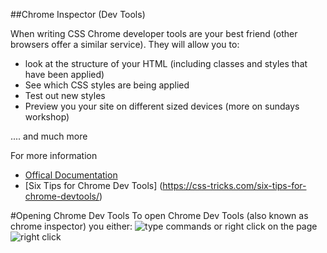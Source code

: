 ##Chrome Inspector (Dev Tools)

When writing CSS Chrome developer tools are your best friend (other browsers offer a similar service).
They will allow you to:
- look at the structure of your HTML (including classes and styles that have been applied)
- See which CSS styles are being applied
- Test out new styles
- Preview you your site on different sized devices (more on sundays workshop)

.... and much more

For more information
- [Offical Documentation](https://developers.google.com/web/tools/chrome-devtools/?hl=en)
- [Six Tips for Chrome Dev Tools] (https://css-tricks.com/six-tips-for-chrome-devtools/)

#Opening Chrome Dev Tools
To open Chrome Dev Tools (also known as chrome inspector) you either:
![type commands](https://files.gitter.im/foundersandcoders/html-june/LupJ/Screen-Shot-2016-06-03-at-17.50.44.png)
or right click on the page
![right click](https://files.gitter.im/foundersandcoders/html-june/pMJV/Screen-Shot-2016-06-03-at-17.46.50.png)

